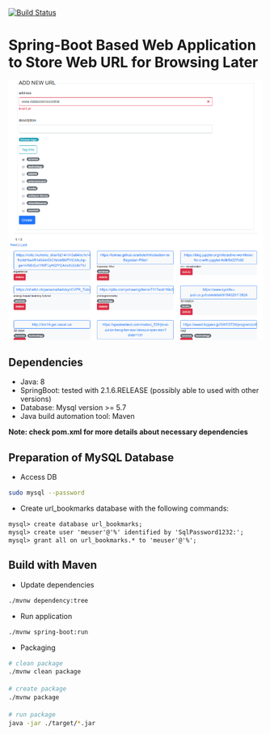 [![Build Status](https://travis-ci.org/xmba15/bookmark_url.svg?branch=master)](https://travis-ci.org/xmba15/bookmark_url/builds)
# Spring-Boot Based Web Application to Store Web URL for Browsing Later #

<p align="center">
    <img src="./docs/images/snap_shot.png", width="1000">
</p>

## Dependencies ##
- Java: 8
- SpringBoot: tested with 2.1.6.RELEASE (possibly able to used with other versions)
- Database: Mysql version >= 5.7
- Java build automation tool: Maven

**Note: check pom.xml for more details about necessary dependencies**

## Preparation of MySQL Database ##
- Access DB
```bash
sudo mysql --password
```
- Create url_bookmarks database with the following commands:

```
mysql> create database url_bookmarks;
mysql> create user 'meuser'@'%' identified by 'SqlPassword1232:';
mysql> grant all on url_bookmarks.* to 'meuser'@'%';
```

## Build with Maven ##
- Update dependencies
```bash
./mvnw dependency:tree
```

- Run application
```bash
./mvnw spring-boot:run
```

- Packaging
```bash
# clean package
./mvnw clean package

# create package
./mvnw package

# run package
java -jar ./target/*.jar
```
